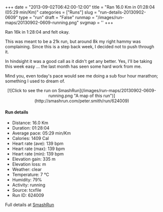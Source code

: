 +++
date = "2013-09-02T06:42:00-12:00"
title = "Ran 16.0 Km in 01:28:04 (05:29 min/Km)"
categories = ["Runs"]
slug = "run-details-20130902-0609"
type = "run"
draft = "False"
runmap = "/images/run-maps/20130902-0609-running.png"
svgmap = '<polyline points="100 43, 100 42, 98 42, 95 44, 95 44, 93 44, 86 50, 85 51, 85 51, 82 53, 73 52, 68 52, 64 52, 60 53, 52 52, 46 54, 45 54, 44 55, 42 56, 38 57, 38 56, 36 56, 34 57, 33 58, 32 57, 23 56, 8 56, 0 56, 7 56, 24 56, 28 57, 32 57, 33 58, 34 57, 36 56, 38 56, 38 57, 39 57, 42 56, 44 55, 45 54, 46 54, 51 52, 60 53, 68 52, 78 53, 81 53, 85 51, 93 45, 95 45, 96 43, 98 42">'
+++

Ran 16k in 1:28:04 and felt okay. 

This was meant to be a 21k run, but around 8k my right hammy was complaining. Since this is a step back week, I decided not to push through it. 

In hindsight it was a good call as it didn't get any better. Yes, I'll be taking this week easy ... the last month has seen some hard work from me. 

Mind you, even today's pace would see me doing a sub four hour marathon; something I used to dream of. 



<!--more-->

<center>
[![Click to see the run on SmashRun](/images/run-maps/20130902-0609-running.png "A map of this run")](http://smashrun.com/peter.smith/run/624009)
</center>

#### Run details

* Distance: 16.0 Km
* Duration: 01:28:04
* Average pace: 05:29 min/Km
* Calories: 1409 Cal
* Heart rate (ave): 139 bpm
* Heart rate (max): 139 bpm
* Heart rate (min): 139 bpm
* Elevation gain: 335 m
* Elevation loss:  m
* Weather: clear
* Temperature: 7 &deg;C
* Humidity: 79%
* Activity: running
* Source: tcxfile
* Run ID: 624009

Full details at [SmashRun](http://smashrun.com/peter.smith/run/624009)